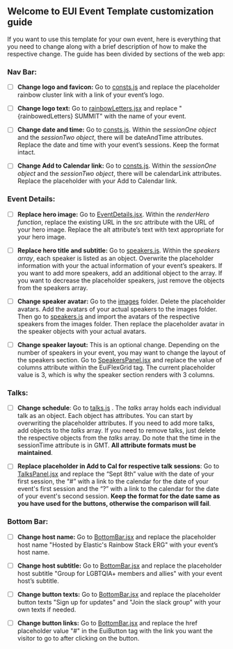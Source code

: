 ## Welcome to EUI Event Template customization guide 

If you want to use this template for your own event, here is everything that you need to change along with a brief description of how to make the respective change. The guide has been divided by sections of the web app:

### Nav Bar:

- [ ] **Change logo and favicon:** Go to [consts.js](https://github.com/brittanyjoiner15/eui-event-template/blob/8cefe4c73b1dea7f5fa33c6bd15071cb1bbae463/src/data/consts.js#L12) and replace the placeholder rainbow cluster link with a link of your event’s logo.

- [ ] **Change logo text:** Go to [rainbowLetters.jsx](https://github.com/brittanyjoiner15/eui-event-template/blob/8cefe4c73b1dea7f5fa33c6bd15071cb1bbae463/src/utilities/rainbowLetters.jsx#L27) and replace "{rainbowedLetters} SUMMIT" with the name of your event. 

- [ ] **Change date and time:** Go to [consts.js](https://github.com/brittanyjoiner15/eui-event-template/blob/8cefe4c73b1dea7f5fa33c6bd15071cb1bbae463/src/data/consts.js#L1). Within the _sessionOne object_ and the _sessionTwo object_, there will be dateAndTime attributes. Replace the date and time with your event’s sessions. Keep the format intact.

- [ ] **Change Add to Calendar link:** Go to [consts.js](https://github.com/brittanyjoiner15/eui-event-template/blob/8cefe4c73b1dea7f5fa33c6bd15071cb1bbae463/src/data/consts.js#L1). Within the _sessionOne object_ and the _sessionTwo object_, there will be calendarLink attributes. Replace the placeholder with your Add to Calendar link. 

### Event Details:

- [ ] **Replace hero image:** Go to [EventDetails.jsx](https://github.com/brittanyjoiner15/eui-event-template/blob/8cefe4c73b1dea7f5fa33c6bd15071cb1bbae463/src/components/panels/EventDetails.jsx#L13). Within the _renderHero function_, replace the existing URL in the src attribute with the URL of your hero image. Replace the alt attribute’s text with text appropriate for your hero image. 

- [ ] **Replace hero title and subtitle:** Go to [speakers.js](https://github.com/brittanyjoiner15/eui-event-template/blob/8cefe4c73b1dea7f5fa33c6bd15071cb1bbae463/src/data/speakers.js#L8). Within the _speakers array_, each speaker is listed as an object. Overwrite the placeholder information with your the actual information of your event’s speakers. If you want to add more speakers, add an additional object to the array. If you want to decrease the placeholder speakers, just remove the objects from the speakers array. 

- [ ] **Change speaker avatar:** Go to the [images](https://github.com/brittanyjoiner15/eui-event-template/tree/8cefe4c73b1dea7f5fa33c6bd15071cb1bbae463/src/images) folder. Delete the placeholder avatars. Add the avatars of your actual speakers to the images folder. Then go to [speakers.js](https://github.com/brittanyjoiner15/eui-event-template/blob/8cefe4c73b1dea7f5fa33c6bd15071cb1bbae463/src/data/speakers.js#L1) and import the avatars of the respective speakers from the images folder. Then replace the placeholder avatar in the speaker objects with your actual avatars.

- [ ] **Change speaker layout:** This is an optional change. Depending on the number of speakers in your event, you may want to change the layout of the speakers section. Go to [SpeakersPanel.jsx](https://github.com/brittanyjoiner15/eui-event-template/blob/8cefe4c73b1dea7f5fa33c6bd15071cb1bbae463/src/components/panels/SpeakersPanel.jsx#L52) and replace the value of columns attribute within the EuiFlexGrid tag. The current placeholder value is 3, which is why the speaker section renders with 3 columns.  

### Talks:

- [ ] **Change schedule**: Go to [talks.js](https://github.com/brittanyjoiner15/eui-event-template/blob/8cefe4c73b1dea7f5fa33c6bd15071cb1bbae463/src/data/talks.js#L7) . The _talks_ array holds each individual talk as an object. Each object has attributes. You can start by overwriting the placeholder attributes. If you need to add more talks, add objects to the _talks_ array. If you need to remove talks, just delete the respective objects from the _talks_ array. Do note that the time in the sessionTime attribute is in GMT. **All attribute formats must be maintained**.

- [ ] **Replace placeholder in Add to Cal for respective talk sessions**: Go to [TalksPanel.jsx](https://github.com/brittanyjoiner15/eui-event-template/blob/8cefe4c73b1dea7f5fa33c6bd15071cb1bbae463/src/components/panels/TalksPanel.jsx#L117) and replace the “Sept 8th” value with the date of your first session, the  “#” with a link to the calendar for the date of your event's first session and the “?” with a link to the calendar for the date of your event's second session. **Keep the format for the date same as you have used for the buttons, otherwise the comparison will fail**.   

### Bottom Bar:
- [ ] **Change host name:** Go to [BottomBar.jsx](https://github.com/brittanyjoiner15/eui-event-template/blob/8cefe4c73b1dea7f5fa33c6bd15071cb1bbae463/src/components/BottomBar.jsx#L18) and replace the placeholder host name "Hosted by Elastic's Rainbow Stack ERG" with your event’s host name.

- [ ] **Change host subtitle:** Go to [BottomBar.jsx](https://github.com/brittanyjoiner15/eui-event-template/blob/8cefe4c73b1dea7f5fa33c6bd15071cb1bbae463/src/components/BottomBar.jsx#L20) and replace the placeholder host subtitle "Group for LGBTQIA+ members and allies" with your event host’s subtitle.

- [ ] **Change button texts:** Go to [BottomBar.jsx](https://github.com/brittanyjoiner15/eui-event-template/blob/8cefe4c73b1dea7f5fa33c6bd15071cb1bbae463/src/components/BottomBar.jsx#L20) and replace the placeholder button texts "Sign up for updates" and "Join the slack group" with your own texts if needed.

- [ ] **Change button links:** Go to [BottomBar.jsx](https://github.com/brittanyjoiner15/eui-event-template/blob/8cefe4c73b1dea7f5fa33c6bd15071cb1bbae463/src/components/BottomBar.jsx#L24) and replace the href placeholder value "#" in the EuiButton tag with the link you want the visitor to go to after clicking on the button.



